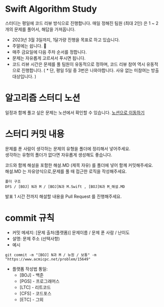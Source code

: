 # Swift Algorithm Study

스터디는 평일에 코드 리뷰 방식으로 진행합니다.
매일 정해진 팀원 (최대 2인) 은 1 ~ 2개의 문제를 풀어서, 해답을 가져옵니다.

- 2023년 3월 3일까지, 1달가량 진행을 목표로 하고 있습니다. 
- 주말에는 쉽니다. 🙂
- 매주 금요일에 다음 주차 순서를 정합니다.
- 문제는 자유롭게 고르셔서 푸시면 됩니다.
- 코드 리뷰 시간은 문제를 풀 팀원이 유동적으로 정하며, 
   코드 리뷰 참여 역시 유동적으로 진행합니다.
  ( * 단, 평일 5일 중 3번은 나와야합니다. 사유 없는 미참여는 방출 대상입니다. )

# 알고리즘 스터디 노션
일정과 함께 풀고 싶은 문제는 노션에서 확인할 수 있습니다.
[노션으로 이동하기](https://www.notion.so/68b317dbd4254ac580b1b15430c2a3e1)  

# 스터디 커밋 내용
문제를 푼 사람이 생각하는 문제의 유형을 폴더에 정리해서 넣어주세요.  
생각하는 유형의 폴더가 없다면 자유롭게 생성해도 좋습니다.  

코드와 함께 해설을 포함한 해설.MD (제목 자유) 를 폴더에 넣어 함께 커밋해주세요.  
해설.MD 는 자유양식으로,문제를 풀 때 접근한 로직을 작성해주세요.  

```
폴더 구조
DFS / [BOJ] N과 M / [BOJ]N과 M.Swift , [BOJ]N과 M_해설.MD
```  
  
발표 1 시간 전까지 해설할 내용을 Pull Request 를 진행해주세요.

# commit 규칙

- 커밋 메세지: [문제 출처(플랫폼)] 문제이름 / 문제 푼 사람 / 난이도
- 설명: 문제 주소 (선택사항)
- 예시
```
git commit -m "[BOJ] N과 M / 뉴원 / 보통" -m "https://www.acmicpc.net/problem/15649"
```

- 플랫폼 작성법 통일:
  - [BOJ] - 백준
  - [PGS] - 프로그래머스
  - [LTC] - 리트코드
  - [CFS] - 코드포스
  - [ETC] - 그외
